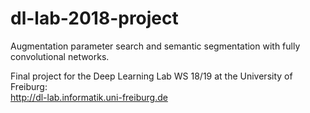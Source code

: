 # dl-lab-2018-project

Augmentation parameter search and semantic segmentation with fully convolutional networks.

Final project for the Deep Learning Lab WS 18/19 at the University of Freiburg:  
http://dl-lab.informatik.uni-freiburg.de

